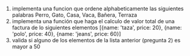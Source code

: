 1) implementa una funcion que ordene alphabeticamente las siguientes palabras
Perro, Gato, Casa, Vaca, Bañera, Terraza
2) implementa una función que haga el calculo de valor total de una factura de lo siguientes elementos
[{name: 'taza', price: 20}, {name: 'polo', price: 40}, {name: 'jeans', price: 60}]
3) valida si alguno de los elementos de la lista anterior (pregunta 2) es mayor a 50
